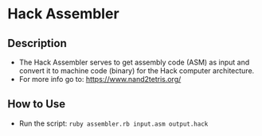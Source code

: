 # Hack Assembler

## Description
- The Hack Assembler serves to get assembly code (ASM) as input and convert it to machine code (binary) for the Hack computer architecture.
- For more info go to: https://www.nand2tetris.org/

## How to Use
- Run the script: `ruby assembler.rb input.asm output.hack`
